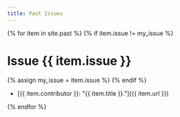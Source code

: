 ```yaml
---
title: Past Issues
---
```


{% for item in site.past %}
{% if item.issue != my_issue %}
# Issue {{ item.issue }}
{% assign my_issue = item.issue %}
{% endif %}

-   [{{ item.contributor }}: "{{ item.title }}."]({{ item.url }})

{% endfor %}
